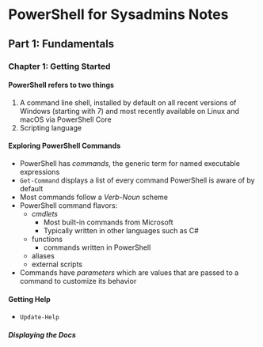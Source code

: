 # PowerShell for Sysadmins Notes

## Part 1: Fundamentals

### Chapter 1: Getting Started

#### PowerShell refers to two things

1. A command line shell, installed by default on all recent versions of Windows (starting with 7) and most recently available on Linux and macOS via PowerShell Core
2. Scripting language

#### Exploring PowerShell Commands

- PowerShell has *commands*, the generic term for named executable expressions
- `Get-Command` displays a list of every command PowerShell is aware of by default
- Most commands follow a *Verb*-*Noun* scheme
- PowerShell command flavors:
  - *cmdlets*
    - Most built-in commands from Microsoft
    - Typically written in other languages such as C#
  - functions
    - commands written in PowerShell
  - aliases
  - external scripts
- Commands have *parameters* which are values that are passed to a command to customize its behavior

#### Getting Help

- `Update-Help`

##### Displaying the Docs

